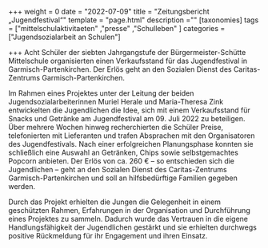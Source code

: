 +++
weight = 0
date = "2022-07-09"
title = "Zeitungsbericht „Jugendfestival“"
template = "page.html"
description =""
[taxonomies]
tags = ["mittelschulaktivitaeten" ,"presse" ,"Schulleben" ]
categories = ["Jugendsozialarbeit an Schulen"]

+++
Acht Schüler der siebten Jahrgangstufe der Bürgermeister-Schütte Mittelschule organisierten einen Verkaufsstand für das Jugendfestival in Garmisch-Partenkirchen. Der Erlös geht an den Sozialen Dienst des Caritas-Zentrums Garmisch-Partenkirchen.

<!-- more -->

Im Rahmen eines Projektes unter der Leitung der beiden Jugendsozialarbeiterinnen Muriel Herale und Maria-Theresa Zink entwickelten die Jugendlichen die Idee, sich mit einem Verkaufsstand für Snacks und Getränke am Jugendfestival am 09. Juli 2022 zu beteiligen. Über mehrere Wochen hinweg recherchierten die Schüler Preise, telefonierten mit Lieferanten und trafen Absprachen mit den Organisatoren des Jugendfestivals. Nach einer erfolgreichen Planungsphase konnten sie schließlich eine Auswahl an Getränken, Chips sowie selbstgemachtes Popcorn anbieten. Der Erlös von ca. 260 € – so entschieden sich die Jugendlichen – geht an den Sozialen Dienst des Caritas-Zentrums Garmisch-Partenkirchen und soll an hilfsbedürftige Familien gegeben werden.

Durch das Projekt erhielten die Jungen die Gelegenheit in einem geschützten Rahmen, Erfahrungen in der Organisation und Durchführung eines Projektes zu sammeln. Dadurch wurde das Vertrauen in die eigene Handlungsfähigkeit der Jugendlichen gestärkt und sie erhielten durchwegs positive Rückmeldung für ihr Engagement und ihren Einsatz.



